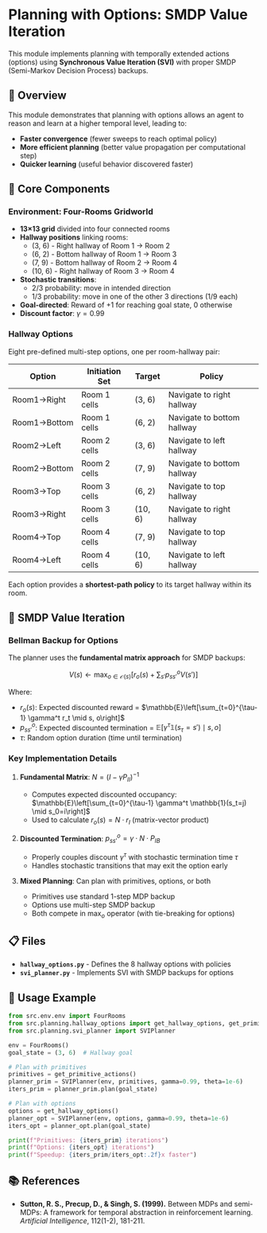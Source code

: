 # Planning with Options: SMDP Value Iteration

This module implements planning with temporally extended actions (options) using **Synchronous Value Iteration (SVI)** with proper SMDP (Semi-Markov Decision Process) backups.

## 🎯 Overview

This module demonstrates that planning with options allows an agent to reason and learn at a higher temporal level, leading to:
- **Faster convergence** (fewer sweeps to reach optimal policy)
- **More efficient planning** (better value propagation per computational step)
- **Quicker learning** (useful behavior discovered faster)

## 🧩 Core Components

### Environment: Four-Rooms Gridworld

- **13×13 grid** divided into four connected rooms
- **Hallway positions** linking rooms:
  - (3, 6) - Right hallway of Room 1 → Room 2
  - (6, 2) - Bottom hallway of Room 1 → Room 3
  - (7, 9) - Bottom hallway of Room 2 → Room 4
  - (10, 6) - Right hallway of Room 3 → Room 4
- **Stochastic transitions**:
  - 2/3 probability: move in intended direction
  - 1/3 probability: move in one of the other 3 directions (1/9 each)
- **Goal-directed**: Reward of +1 for reaching goal state, 0 otherwise
- **Discount factor**: $\gamma = 0.99$

### Hallway Options

Eight pre-defined multi-step options, one per room-hallway pair:

| Option | Initiation Set | Target | Policy |
|--------|----------------|--------|--------|
| Room1→Right | Room 1 cells | (3, 6) | Navigate to right hallway |
| Room1→Bottom | Room 1 cells | (6, 2) | Navigate to bottom hallway |
| Room2→Left | Room 2 cells | (3, 6) | Navigate to left hallway |
| Room2→Bottom | Room 2 cells | (7, 9) | Navigate to bottom hallway |
| Room3→Top | Room 3 cells | (6, 2) | Navigate to top hallway |
| Room3→Right | Room 3 cells | (10, 6) | Navigate to right hallway |
| Room4→Top | Room 4 cells | (7, 9) | Navigate to top hallway |
| Room4→Left | Room 4 cells | (10, 6) | Navigate to left hallway |

Each option provides a **shortest-path policy** to its target hallway within its room.

## 🔬 SMDP Value Iteration

### Bellman Backup for Options

The planner uses the **fundamental matrix approach** for SMDP backups:

$$V(s) \leftarrow \max_{o \in \mathcal{O}(s)} \left[ r_o(s) + \sum_{s'} p_{ss'}^o V(s') \right]$$

Where:
- $r_o(s)$: Expected discounted reward = $\mathbb{E}\left[\sum_{t=0}^{\tau-1} \gamma^t r_t \mid s, o\right]$
- $p_{ss'}^o$: Expected discounted termination = $\mathbb{E}\left[\gamma^\tau \mathbb{1}(s_\tau = s') \mid s, o\right]$
- $\tau$: Random option duration (time until termination)

### Key Implementation Details

1. **Fundamental Matrix**: $N = (I - \gamma P_{II})^{-1}$
   - Computes expected discounted occupancy: $\mathbb{E}\left[\sum_{t=0}^{\tau-1} \gamma^t \mathbb{1}(s_t=j) \mid s_0=i\right]$
   - Used to calculate $r_o(s) = N \cdot r_I$ (matrix-vector product)

2. **Discounted Termination**: $p_{ss'}^o = \gamma \cdot N \cdot P_{IB}$
   - Properly couples discount $\gamma^\tau$ with stochastic termination time $\tau$
   - Handles stochastic transitions that may exit the option early

3. **Mixed Planning**: Can plan with primitives, options, or both
   - Primitives use standard 1-step MDP backup
   - Options use multi-step SMDP backup
   - Both compete in $\max_o$ operator (with tie-breaking for options)

## 📋 Files

- **`hallway_options.py`** - Defines the 8 hallway options with policies
- **`svi_planner.py`** - Implements SVI with SMDP backups for options

## 🚀 Usage Example

```python
from src.env.env import FourRooms
from src.planning.hallway_options import get_hallway_options, get_primitive_actions
from src.planning.svi_planner import SVIPlanner

env = FourRooms()
goal_state = (3, 6)  # Hallway goal

# Plan with primitives
primitives = get_primitive_actions()
planner_prim = SVIPlanner(env, primitives, gamma=0.99, theta=1e-6)
iters_prim = planner_prim.plan(goal_state)

# Plan with options
options = get_hallway_options()
planner_opt = SVIPlanner(env, options, gamma=0.99, theta=1e-6)
iters_opt = planner_opt.plan(goal_state)

print(f"Primitives: {iters_prim} iterations")
print(f"Options: {iters_opt} iterations")
print(f"Speedup: {iters_prim/iters_opt:.2f}x faster")
```

## 📚 References

- **Sutton, R. S., Precup, D., & Singh, S. (1999).** Between MDPs and semi-MDPs: A framework for temporal abstraction in reinforcement learning. *Artificial Intelligence*, 112(1-2), 181-211.